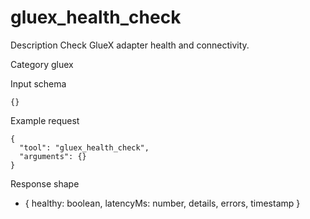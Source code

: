 # gluex_health_check

Description
Check GlueX adapter health and connectivity.

Category
gluex

Input schema

```
{}
```

Example request

```
{
  "tool": "gluex_health_check",
  "arguments": {}
}
```

Response shape

- { healthy: boolean, latencyMs: number, details, errors, timestamp }
